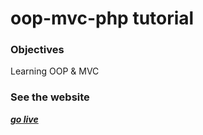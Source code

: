 # oop-mvc-php tutorial

### Objectives
Learning OOP & MVC

### See the website

[***go live***](http://oop-mvc-cristina.great-site.net/)
